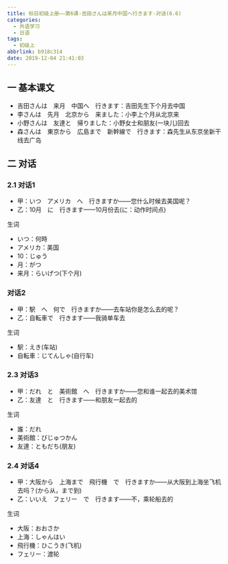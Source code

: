 ```yaml
---
title: 标日初级上册——第6课-吉田さんは来月中国へ行きます-对话(6.6)
categories:
  - 外语学习
  - 日语
tags:
  - 初级上
abbrlink: b918c314
date: 2019-12-04 21:41:03
---
```

## 一 基本课文

* 吉田さんは　来月　中国へ　行きます：吉田先生下个月去中国
* 李さんは　先月　北京から　来ました：小李上个月从北京来
* 小野さんは　友達と　帰りました：小野女士和朋友(一块儿)回去
* 森さんは　東京から　広島まで　新幹線で　行きます：森先生从东京坐新干线去广岛

<!--more-->

## 二 对话

### 2.1 对话1

* 甲：いつ　アメリカ　へ　行きますか——您什么时候去美国呢？
* 乙：10月　に　行きます——10月份去(に：动作时间点)  

生词

* いつ：何時
* アメリカ：美国
* 10：じゅう
* 月：がつ
* 来月：らいげつ(下个月)

###  对话2

* 甲：駅　へ　何で　行きますか——去车站你是怎么去的呢？
* 乙：自転車で　行きます——我骑单车去

生词

* 駅：えき(车站)
* 自転車：じてんしゃ(自行车)

### 2.3 对话3

* 甲：だれ　と　美術館　へ　行きますか——您和谁一起去的美术馆
* 乙：友達　と　行きます——和朋友一起去的

生词

* 誰：だれ
* 美術館：びじゅつかん
* 友達：ともだち(朋友)

### 2.4 对话4

* 甲：大阪から　上海まで　飛行機　で　行きますか——从大阪到上海坐飞机去吗？(から从，まで到)
* 乙：いいえ　フェリー　で　行きます——不，乘轮船去的

生词

* 大阪：おおさか
* 上海：しゃんはい
* 飛行機：ひこうき(飞机)
* フェリー：渡轮